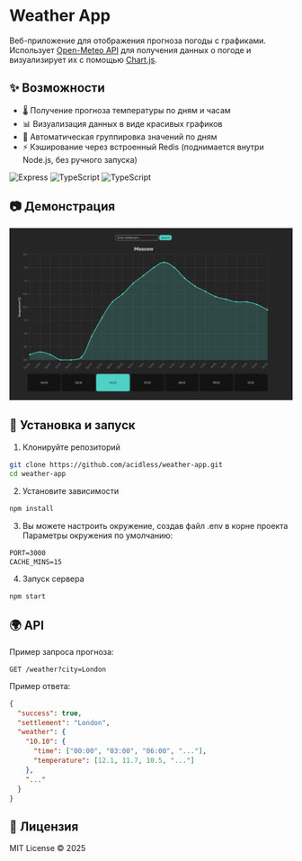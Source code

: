 # Weather App

Веб-приложение для отображения прогноза погоды с графиками.  
Использует [Open-Meteo API](https://open-meteo.com/) для получения данных о погоде и визуализирует их с помощью [Chart.js](https://www.chartjs.org/).

## ✨ Возможности

- 🌡️ Получение прогноза температуры по дням и часам  
- 📊 Визуализация данных в виде красивых графиков  
- 📅 Автоматическая группировка значений по дням  
- ⚡ Кэширование через встроенный Redis (поднимается внутри Node.js, без ручного запуска) 

![Express](https://img.shields.io/badge/Express.js-000000?logo=express&logoColor=white&style=for-the-badge)
![TypeScript](https://shields.io/badge/TypeScript-3178C6?logo=TypeScript&logoColor=FFF&style=for-the-badge)
![TypeScript](https://shields.io/badge/Chart.js-v4.2.0-F7E7E8?logo=chartjs&color=F7E7E8&labelColor=303030&style=for-the-badge)

## 📷 Демонстрация

![Пример интерфейса](./assets/screenshot.png)

## 🚀 Установка и запуск

1. Клонируйте репозиторий
```bash
git clone https://github.com/acidless/weather-app.git
cd weather-app
```
2. Установите зависимости
```bash
npm install
```
3. Вы можете настроить окружение, создав файл .env в корне проекта<br>
Параметры окружения по умолчанию:
```.env
PORT=3000
CACHE_MINS=15
```
4. Запуск сервера
```bash
npm start
```

## 🌍 API

Пример запроса прогноза:
```
GET /weather?city=London
```

Пример ответа:
```json
{
  "success": true,
  "settlement": "London",
  "weather": {
    "10.10": {
      "time": ["00:00", "03:00", "06:00", "..."],
      "temperature": [12.1, 11.7, 10.5, "..."]
    },
    "..."
  }
}
```

## 📜 Лицензия
MIT License © 2025

